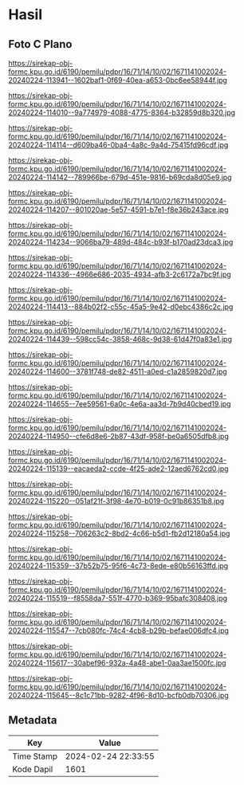 # Hasil

## Foto C Plano

https://sirekap-obj-formc.kpu.go.id/6190/pemilu/pdpr/16/71/14/10/02/1671141002024-20240224-113941--1602baf1-0f69-40ea-a653-0bc6ee58944f.jpg

https://sirekap-obj-formc.kpu.go.id/6190/pemilu/pdpr/16/71/14/10/02/1671141002024-20240224-114010--9a774979-4088-4775-8364-b32859d8b320.jpg

https://sirekap-obj-formc.kpu.go.id/6190/pemilu/pdpr/16/71/14/10/02/1671141002024-20240224-114114--d609ba46-0ba4-4a8c-9a4d-75415fd96cdf.jpg

https://sirekap-obj-formc.kpu.go.id/6190/pemilu/pdpr/16/71/14/10/02/1671141002024-20240224-114142--789966be-679d-451e-9816-b69cda8d05e9.jpg

https://sirekap-obj-formc.kpu.go.id/6190/pemilu/pdpr/16/71/14/10/02/1671141002024-20240224-114207--801020ae-5e57-4591-b7e1-f8e36b243ace.jpg

https://sirekap-obj-formc.kpu.go.id/6190/pemilu/pdpr/16/71/14/10/02/1671141002024-20240224-114234--9066ba79-489d-484c-b93f-b170ad23dca3.jpg

https://sirekap-obj-formc.kpu.go.id/6190/pemilu/pdpr/16/71/14/10/02/1671141002024-20240224-114336--4966e686-2035-4934-afb3-2c6172a7bc9f.jpg

https://sirekap-obj-formc.kpu.go.id/6190/pemilu/pdpr/16/71/14/10/02/1671141002024-20240224-114413--884b02f2-c55c-45a5-9e42-d0ebc4386c2c.jpg

https://sirekap-obj-formc.kpu.go.id/6190/pemilu/pdpr/16/71/14/10/02/1671141002024-20240224-114439--598cc54c-3858-468c-9d38-61d47f0a83e1.jpg

https://sirekap-obj-formc.kpu.go.id/6190/pemilu/pdpr/16/71/14/10/02/1671141002024-20240224-114600--3781f748-de82-4511-a0ed-c1a2859820d7.jpg

https://sirekap-obj-formc.kpu.go.id/6190/pemilu/pdpr/16/71/14/10/02/1671141002024-20240224-114655--7ee59561-6a0c-4e6a-aa3d-7b9d40cbed19.jpg

https://sirekap-obj-formc.kpu.go.id/6190/pemilu/pdpr/16/71/14/10/02/1671141002024-20240224-114950--cfe6d8e6-2b87-43df-958f-be0a6505dfb8.jpg

https://sirekap-obj-formc.kpu.go.id/6190/pemilu/pdpr/16/71/14/10/02/1671141002024-20240224-115139--eacaeda2-ccde-4f25-ade2-12aed6762cd0.jpg

https://sirekap-obj-formc.kpu.go.id/6190/pemilu/pdpr/16/71/14/10/02/1671141002024-20240224-115220--051af21f-3f98-4e70-b019-0c91b86351b8.jpg

https://sirekap-obj-formc.kpu.go.id/6190/pemilu/pdpr/16/71/14/10/02/1671141002024-20240224-115258--706263c2-8bd2-4c66-b5d1-fb2d12180a54.jpg

https://sirekap-obj-formc.kpu.go.id/6190/pemilu/pdpr/16/71/14/10/02/1671141002024-20240224-115359--37b52b75-95f6-4c73-8ede-e80b56163ffd.jpg

https://sirekap-obj-formc.kpu.go.id/6190/pemilu/pdpr/16/71/14/10/02/1671141002024-20240224-115519--f8558da7-551f-4770-b369-95bafc308408.jpg

https://sirekap-obj-formc.kpu.go.id/6190/pemilu/pdpr/16/71/14/10/02/1671141002024-20240224-115547--7cb080fc-74c4-4cb8-b29b-befae006dfc4.jpg

https://sirekap-obj-formc.kpu.go.id/6190/pemilu/pdpr/16/71/14/10/02/1671141002024-20240224-115617--30abef96-932a-4a48-abe1-0aa3ae1500fc.jpg

https://sirekap-obj-formc.kpu.go.id/6190/pemilu/pdpr/16/71/14/10/02/1671141002024-20240224-115645--8c1c71bb-9282-4f96-8d10-bcfb0db70306.jpg


## Metadata

| Key        | Value               |
| ---------- | ------------------- |
| Time Stamp | 2024-02-24 22:33:55 |
| Kode Dapil | 1601                |



